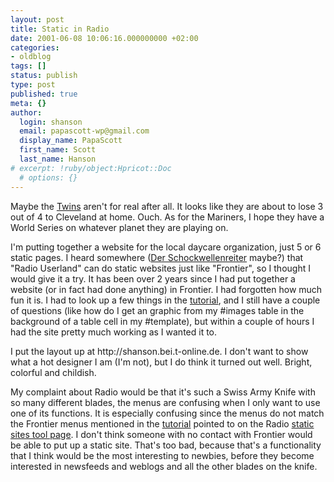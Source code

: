```yaml
---
layout: post
title: Static in Radio
date: 2001-06-08 10:06:16.000000000 +02:00
categories:
- oldblog
tags: []
status: publish
type: post
published: true
meta: {}
author:
  login: shanson
  email: papascott-wp@gmail.com
  display_name: PapaScott
  first_name: Scott
  last_name: Hanson
# excerpt: !ruby/object:Hpricot::Doc
  # options: {}
---
```

<p>Maybe the <a href="http://sports.yahoo.com/mlb/teams/min/">Twins</a> aren't for real after all. It looks like they are about to lose 3 out of 4 to Cleveland at home. Ouch. As for the Mariners, I hope they have a World Series on whatever planet they are playing on.</p>
<p>I'm putting together a website for the local daycare organization, just 5 or 6 static pages. I heard somewhere (<a href="http://www.derschockwellenreiter.de/">Der Schockwellenreiter</a> maybe?) that "Radio Userland" can do static websites just like "Frontier", so I thought I would give it a try. It has been over 2 years since I had put together a website (or in fact had done anything) in Frontier. I had forgotten how much fun it is. I had to look up a few things in the <a href="http://frontier.userland.com/tutorial/">tutorial</a>, and I still have a couple of questions (like how do I get an graphic from my #images table in the background of a table cell in my #template), but within a couple of hours I had the site pretty much working as I wanted it to.</p>
<p>I put the layout up at http://shanson.bei.t-online.de. I don't want to show what a hot designer I am (I'm not), but I do think it turned out well. Bright, colorful and childish.</p>
<p>My complaint about Radio would be that it's such a Swiss Army Knife with so many different blades, the menus are confusing when I only want to use one of its functions. It is especially confusing since the menus do not match the Frontier menus mentioned in the <a href="http://frontier.userland.com/tutorial/">tutorial</a> pointed to on the Radio <a href="http://radio.userland.com/stories/storyReader$3378">static sites tool page</a>. I don't think someone with no contact with Frontier would be able to put up a static site. That's too bad, because that's a functionality that I think would be the most interesting to newbies, before they become interested in newsfeeds and weblogs and all the other blades on the knife.</p>
